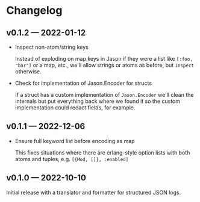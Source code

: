 # Changelog

## v0.1.2 — 2022-01-12

* Inspect non-atom/string keys

  Instead of exploding on map keys in Jason if they were a list like `[:foo,
  "bar"]` or a map, etc., we'll allow strings or atoms as before, but `inspect`
  otherwise.

* Check for implementation of Jason.Encoder for structs

  If a struct has a custom implementation of `Jason.Encoder` we'll clean the
  internals but put everything back where we found it so the custom
  implementation could redact fields, for example.

## v0.1.1 — 2022-12-06

* Ensure full keyword list before encoding as map

  This fixes situations where there are erlang-style option lists with both
  atoms and tuples, e.g. `[{Mod, []}, :enabled]`

## v0.1.0 — 2022-10-10

Initial release with a translator and formatter for structured JSON logs.
